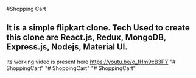 #Shopping Cart
## It is a simple flipkart clone. Tech Used to create this clone are React.js, Redux, MongoDB, Express.js, Nodejs, Material UI.

Its working video is present here 
https://youtu.be/o_fHm9cB3PY
"# ShoppingCart" 
"# ShoppingCart" 
"# ShoppingCart" 
